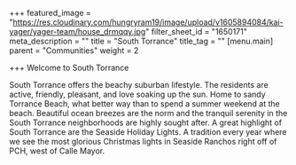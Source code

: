 +++
featured_image = "https://res.cloudinary.com/hungryram19/image/upload/v1605894084/kai-yager/yager-team/house_drmqqy.jpg"
filter_sheet_id = "1650171"
meta_description = ""
title = "South Torrance"
title_tag = ""
[menu.main]
parent = "Communities"
weight = 2

+++
Welcome to South Torrance

South Torrance offers the beachy suburban lifestyle. The residents are active, friendly, pleasant, and love soaking up the sun. Home to sandy Torrance Beach, what better way than to spend a summer weekend at the beach. Beautiful ocean breezes are the norm and the tranquil serenity in the South Torrance neighborhoods are highly sought after. A great highlight of South Torrance are the Seaside Holiday Lights. A tradition every year where we see the most glorious Christmas lights in Seaside Ranchos right off of PCH, west of Calle Mayor.